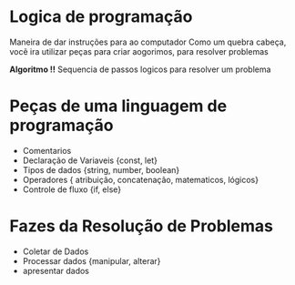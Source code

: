 # Logica de programação

Maneira de dar instruções para ao computador
Como um quebra cabeça, vocẽ ira utilizar peças para criar aogorimos, para resolver problemas

**Algoritmo !!** Sequencia de passos logicos para resolver um problema

# Peças de uma linguagem de programação
- Comentarios
- Declaração de Variaveis {const, let}
- Tipos de dados {string, number, boolean}
- Operadores { atribuição, concatenação, matematicos, lógicos}
- Controle de fluxo {if, else}

# Fazes da Resolução de Problemas

- Coletar de Dados
- Processar dados {manipular, alterar}
- apresentar dados
